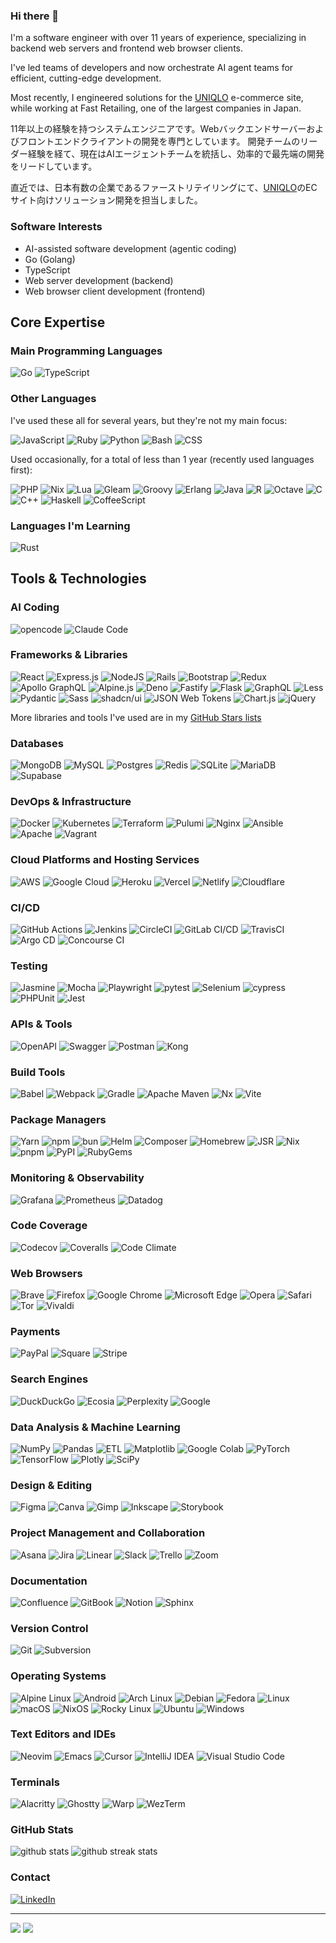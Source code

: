 ### Hi there 👋

I'm a software engineer with over 11 years of experience, specializing in backend web servers and frontend web browser clients.

I've led teams of developers and now orchestrate AI agent teams for efficient, cutting-edge development.

Most recently, I engineered solutions for the [UNIQLO](https://uniqlo.com) e-commerce site, while working at Fast Retailing, one of the largest companies in Japan.

11年以上の経験を持つシステムエンジニアです。Webバックエンドサーバーおよびフロントエンドクライアントの開発を専門としています。 開発チームのリーダー経験を経て、現在はAIエージェントチームを統括し、効率的で最先端の開発をリードしています。

直近では、日本有数の企業であるファーストリテイリングにて、[UNIQLO](https://uniqlo.com)のECサイト向けソリューション開発を担当しました。

### Software Interests

- AI-assisted software development (agentic coding)
- Go (Golang)
- TypeScript
- Web server development (backend)
- Web browser client development (frontend)

## Core Expertise

### Main Programming Languages

![Go](https://img.shields.io/badge/Go-%2300ADD8.svg?logo=go&logoColor=white)
![TypeScript](https://img.shields.io/badge/TypeScript-%23007ACC.svg?logo=typescript&logoColor=white)

### Other Languages

I've used these all for several years, but they're not my main focus:

![JavaScript](https://img.shields.io/badge/JavaScript-%23323330.svg?logo=JavaScript&logoColor=%23F7DF1E)
![Ruby](https://img.shields.io/badge/Ruby-%23CC342D.svg?logo=ruby&logoColor=white)
![Python](https://img.shields.io/badge/Python-3670A0?logo=python&logoColor=ffdd54)
![Bash](https://img.shields.io/badge/Bash-%23121011.svg?logo=gnu-bash&logoColor=white)
![CSS](https://img.shields.io/badge/CSS-639?logo=css&logoColor=fff)

Used occasionally, for a total of less than 1 year (recently used languages first):

![PHP](https://img.shields.io/badge/PHP-%23777BB4.svg?logo=php&logoColor=white)
![Nix](https://img.shields.io/badge/Nix-5277C3.svg?logo=NixOS&logoColor=white)
![Lua](https://img.shields.io/badge/Lua-%232C2D72.svg?logo=lua&logoColor=white)
![Gleam](https://img.shields.io/badge/Gleam-ffaff3.svg?logo=apache-spark&logoColor=black)
![Groovy](https://img.shields.io/badge/Groovy-4298B8.svg?logo=Apache+Groovy&logoColor=white)
![Erlang](https://img.shields.io/badge/Erlang-white.svg?logo=erlang&logoColor=a90533)
![Java](https://img.shields.io/badge/Java-%23ED8B00.svg?logo=java&logoColor=white)
![R](https://img.shields.io/badge/R-%23276DC3.svg?logo=r&logoColor=white)
![Octave](https://img.shields.io/badge/Octave-darkblue?logo=octave&logoColor=fcd683)
![C](https://img.shields.io/badge/C-%2300599C.svg?logo=c&logoColor=white)
![C++](https://img.shields.io/badge/C%2B%2B-%2300599C.svg?logo=c%2B%2B&logoColor=white)
![Haskell](https://img.shields.io/badge/Haskell-5e5086?logo=haskell&logoColor=white)
![CoffeeScript](https://img.shields.io/badge/CoffeeScript-2F2625?logo=coffeescript&logoColor=fff)

### Languages I'm Learning

![Rust](https://img.shields.io/badge/Rust-%23000000.svg?logo=rust&logoColor=white)

## Tools & Technologies

### AI Coding

![opencode](https://img.shields.io/badge/opencode-000?logo=framework&logoColor=fff)
![Claude Code](https://img.shields.io/badge/Claude%20Code-D97757?logo=claude&logoColor=fff)

### Frameworks & Libraries

![React](https://img.shields.io/badge/React-%2320232a.svg?logo=react&logoColor=%2361DAFB)
![Express.js](https://img.shields.io/badge/Express.js-%23404d59.svg?logo=express&logoColor=%2361DAFB)
![NodeJS](https://img.shields.io/badge/NodeJS-6DA55F?logo=node.js&logoColor=white)
![Rails](https://img.shields.io/badge/Rails-%23CC0000.svg?logo=ruby-on-rails&logoColor=white)
![Bootstrap](https://img.shields.io/badge/Bootstrap-%23563D7C.svg?logo=bootstrap&logoColor=white)
![Redux](https://img.shields.io/badge/Redux-%23593d88.svg?logo=redux&logoColor=white)
![Apollo GraphQL](https://img.shields.io/badge/Apollo%20GraphQL-311C87?logo=apollo-graphql)
![Alpine.js](https://img.shields.io/badge/Alpine.js-8BC0D0?logo=alpinedotjs&logoColor=fff)
![Deno](https://img.shields.io/badge/Deno-000?logo=deno&logoColor=fff)
![Fastify](https://img.shields.io/badge/Fastify-000000?logo=fastify&logoColor=white)
![Flask](https://img.shields.io/badge/Flask-000?logo=flask&logoColor=fff)
![GraphQL](https://img.shields.io/badge/GraphQL-E10098?logo=graphql&logoColor=fff)
![Less](https://img.shields.io/badge/Less-1D365D?logo=less&logoColor=fff)
![Pydantic](https://img.shields.io/badge/Pydantic-E92063?logo=Pydantic&logoColor=white)
![Sass](https://img.shields.io/badge/Sass-C69?logo=sass&logoColor=fff)
![shadcn/ui](https://img.shields.io/badge/shadcn/ui-000?logo=shadcnui&logoColor=fff)
![JSON Web Tokens](https://img.shields.io/badge/JSON%20Web%20Tokens-black?logo=JSON%20web%20tokens)
![Chart.js](https://img.shields.io/badge/Chart.js-F5788D.svg?logo=chart.js&logoColor=white)
![jQuery](https://img.shields.io/badge/jQuery-%230769AD.svg?logo=jquery&logoColor=white)

More libraries and tools I've used are in my [GitHub Stars lists](https://github.com/normful?tab=stars)

### Databases

![MongoDB](https://img.shields.io/badge/MongoDB-%234ea94b.svg?logo=mongodb&logoColor=white)
![MySQL](https://img.shields.io/badge/MySQL-%23000f.svg?logo=mysql&logoColor=white)
![Postgres](https://img.shields.io/badge/Postgres-%23316192.svg?logo=postgresql&logoColor=white)
![Redis](https://img.shields.io/badge/Redis-%23DD0031.svg?logo=redis&logoColor=white)
![SQLite](https://img.shields.io/badge/SQLite-%2307405e.svg?logo=sqlite&logoColor=white)
![MariaDB](https://img.shields.io/badge/MariaDB-003545?logo=mariadb&logoColor=white)
![Supabase](https://img.shields.io/badge/Supabase-3FCF8E?logo=supabase&logoColor=fff)

### DevOps & Infrastructure

![Docker](https://img.shields.io/badge/Docker-%230db7ed.svg?logo=docker&logoColor=white)
![Kubernetes](https://img.shields.io/badge/Kubernetes-%23326ce5.svg?logo=kubernetes&logoColor=white)
![Terraform](https://img.shields.io/badge/Terraform-%237A42BC.svg?logo=terraform&logoColor=white)
![Pulumi](https://img.shields.io/badge/Pulumi-%238A3391.svg?logo=pulumi&logoColor=white)
![Nginx](https://img.shields.io/badge/Nginx-%23009639.svg?logo=nginx&logoColor=white)
![Ansible](https://img.shields.io/badge/Ansible-%231A1918.svg?logo=ansible&logoColor=white)
![Apache](https://img.shields.io/badge/Apache-%23D42029.svg?logo=apache&logoColor=white)
![Vagrant](https://img.shields.io/badge/Vagrant-%231563FF.svg?logo=vagrant&logoColor=white)

### Cloud Platforms and Hosting Services

![AWS](https://img.shields.io/badge/AWS-%23FF9900.svg?logo=amazon-aws&logoColor=white)
![Google Cloud](https://img.shields.io/badge/Google%20Cloud-%234285F4.svg?logo=google-cloud&logoColor=white)
![Heroku](https://img.shields.io/badge/Heroku-430098?logo=heroku&logoColor=fffe)
![Vercel](https://img.shields.io/badge/Vercel-%23000000.svg?logo=vercel&logoColor=white)
![Netlify](https://img.shields.io/badge/Netlify-%23000000.svg?logo=netlify&logoColor=#00C7B7)
![Cloudflare](https://img.shields.io/badge/Cloudflare-F38020?logo=Cloudflare&logoColor=white)

### CI/CD

![GitHub Actions](https://img.shields.io/badge/GitHub%20Actions-%232671E5.svg?logo=githubactions&logoColor=white)
![Jenkins](https://img.shields.io/badge/Jenkins-%232C5263.svg?logo=jenkins&logoColor=white)
![CircleCI](https://img.shields.io/badge/CircleCI-%23161616.svg?logo=circleci&logoColor=white)
![GitLab CI/CD](https://img.shields.io/badge/GitLab%20CI/CD-%23181717.svg?logo=gitlab&logoColor=white)
![TravisCI](https://img.shields.io/badge/TravisCI-%232B2F33.svg?logo=travis&logoColor=white)
![Argo CD](https://img.shields.io/badge/Argo%20CD-%23EF7B4D.svg?logo=argo&logoColor=white)
![Concourse CI](https://img.shields.io/badge/Concourse%20CI-%23000000.svg?logo=concourse&logoColor=white)

### Testing

![Jasmine](https://img.shields.io/badge/Jasmine-%238A4182?logo=Jasmine&logoColor=white)
![Mocha](https://img.shields.io/badge/Mocha-%238D6748?logo=mocha&logoColor=white)
![Playwright](https://custom-icon-badges.demolab.com/badge/Playwright-2EAD33?logo=playwright&logoColor=fff)
![pytest](https://img.shields.io/badge/pytest-fff?logo=pytest&logoColor=000)
![Selenium](https://img.shields.io/badge/Selenium-%43B02A?logo=selenium&logoColor=white)
![cypress](https://img.shields.io/badge/cypress-%23E5E5E5?logo=cypress&logoColor=058a5e)
![PHPUnit](https://img.shields.io/badge/PHPUnit-%232D5375?logo=php&logoColor=fff)
![Jest](https://img.shields.io/badge/Jest-%23C21325?logo=jest&logoColor=white)

### APIs & Tools

![OpenAPI](https://img.shields.io/badge/OpenAPI-6BA539?logo=openapiinitiative&logoColor=white)
![Swagger](https://img.shields.io/badge/Swagger-85EA2D?logo=insomnia&logoColor=000)
![Postman](https://img.shields.io/badge/Postman-FF6C37?logo=postman&logoColor=white)
![Kong](https://img.shields.io/badge/Kong-003459?logo=kong&logoColor=white)

### Build Tools

![Babel](https://img.shields.io/badge/Babel-F9DC3e?logo=babel&logoColor=black)
![Webpack](https://img.shields.io/badge/Webpack-%238DD6F9.svg?logo=webpack&logoColor=black)
![Gradle](https://img.shields.io/badge/Gradle-02303A.svg?logo=Gradle&logoColor=white)
![Apache Maven](https://img.shields.io/badge/Apache%20Maven-C71A36?logo=Apache%20Maven&logoColor=white)
![Nx](https://img.shields.io/badge/Nx-143055?logo=nx&logoColor=white)
![Vite](https://img.shields.io/badge/Vite-646CFF?logo=vite&logoColor=fff)

### Package Managers

![Yarn](https://img.shields.io/badge/Yarn-%232C8EBB.svg?logo=yarn&logoColor=white)
![npm](https://img.shields.io/badge/npm-%23000000.svg?logo=npm&logoColor=white)
![bun](https://img.shields.io/badge/bun-000?logo=bun&logoColor=fff)
![Helm](https://img.shields.io/badge/Helm-0F1689?logo=helm&logoColor=fff)
![Composer](https://img.shields.io/badge/Composer-885630?logo=composer&logoColor=fff)
![Homebrew](https://img.shields.io/badge/Homebrew-FBB040?logo=homebrew&logoColor=fff)
![JSR](https://img.shields.io/badge/JSR-F7DF1E?logo=jsr&logoColor=000)
![Nix](https://img.shields.io/badge/Nix-5277C3?logo=nixos&logoColor=fff)
![pnpm](https://img.shields.io/badge/pnpm-F69220?logo=pnpm&logoColor=fff)
![PyPI](https://img.shields.io/badge/PyPI-3775A9?logo=pypi&logoColor=fff)
![RubyGems](https://img.shields.io/badge/RubyGems-E9573F?logo=rubygems&logoColor=fff)

### Monitoring & Observability

![Grafana](https://img.shields.io/badge/grafana-%23F46800.svg?logo=grafana&logoColor=white)
![Prometheus](https://img.shields.io/badge/Prometheus-E6522C?logo=Prometheus&logoColor=white)
![Datadog](https://img.shields.io/badge/datadog-%23632CA6.svg?logo=datadog&logoColor=white)

### Code Coverage

![Codecov](https://img.shields.io/badge/Codecov-F01F7A?logo=codecov&logoColor=fff)
![Coveralls](https://img.shields.io/badge/Coveralls-3F5767?logo=coveralls&logoColor=fff)
![Code Climate](https://img.shields.io/badge/Code%20Climate-000?logo=codeclimate&logoColor=fff)

### Web Browsers

![Brave](https://img.shields.io/badge/Brave-FB542B?logo=Brave&logoColor=white)
![Firefox](https://img.shields.io/badge/Firefox-FF7139?logo=Firefox&logoColor=white)
![Google Chrome](https://img.shields.io/badge/Google%20Chrome-4285F4?logo=GoogleChrome&logoColor=white)
![Microsoft Edge](https://custom-icon-badges.demolab.com/badge/Microsoft%20Edge-2771D8?logo=edge-white&logoColor=white)
![Opera](https://img.shields.io/badge/Opera-FF1B2D?logo=Opera&logoColor=white)
![Safari](https://img.shields.io/badge/Safari-006CFF?logo=safari&logoColor=fff)
![Tor](https://img.shields.io/badge/Tor-7D4698?logo=Tor-Browser&logoColor=white)
![Vivaldi](https://img.shields.io/badge/Vivaldi-EF3939?logo=Vivaldi&logoColor=white)

### Payments

![PayPal](https://img.shields.io/badge/PayPal-003087?logo=paypal&logoColor=fff)
![Square](https://img.shields.io/badge/Square-3E4348?logo=square&logoColor=fff)
![Stripe](https://img.shields.io/badge/Stripe-5851DD?logo=stripe&logoColor=fff)

### Search Engines

![DuckDuckGo](https://img.shields.io/badge/DuckDuckGo-FF5722?logo=duckduckgo&logoColor=white)
![Ecosia](https://img.shields.io/badge/Ecosia-008009?logo=ecosia&logoColor=fff)
![Perplexity](https://img.shields.io/badge/Perplexity-1FB8CD?logo=perplexity&logoColor=fff)
![Google](https://img.shields.io/badge/Google-4285F4?logo=google&logoColor=white)

### Data Analysis & Machine Learning

![NumPy](https://img.shields.io/badge/numpy-%23013243.svg?logo=numpy&logoColor=white)
![Pandas](https://img.shields.io/badge/pandas-%23150458.svg?logo=pandas&logoColor=white)
![ETL](https://custom-icon-badges.demolab.com/badge/ETL-9370DB?logo=etl-logo&logoColor=fff)
![Matplotlib](https://custom-icon-badges.demolab.com/badge/Matplotlib-71D291?logo=matplotlib&logoColor=fff)
![Google Colab](https://img.shields.io/badge/Google%20Colab-F9AB00?logo=googlecolab&logoColor=fff)
![PyTorch](https://img.shields.io/badge/PyTorch-%23EE4C2C.svg?logo=PyTorch&logoColor=white)
![TensorFlow](https://img.shields.io/badge/TensorFlow-%23FF6F00.svg?logo=TensorFlow&logoColor=white)
![Plotly](https://img.shields.io/badge/Plotly-%233F4F75.svg?logo=plotly&logoColor=white)
![SciPy](https://img.shields.io/badge/SciPy-%230C55A5.svg?logo=scipy&logoColor=%white)

### Design & Editing

![Figma](https://img.shields.io/badge/figma-%23F24E1E.svg?logo=figma&logoColor=white)
![Canva](https://img.shields.io/badge/Canva-%2300C4CC.svg?logo=Canva&logoColor=white)
![Gimp](https://img.shields.io/badge/Gimp-657D8B?logo=gimp&logoColor=FFFFFF)
![Inkscape](https://img.shields.io/badge/Inkscape-e0e0e0?logo=inkscape&logoColor=080A13)
![Storybook](https://img.shields.io/badge/Storybook-FF4785?logo=storybook&logoColor=fff)

### Project Management and Collaboration

![Asana](https://img.shields.io/badge/Asana-F06A6A?logo=asana&logoColor=fff)
![Jira](https://img.shields.io/badge/Jira-0052CC?logo=jira&logoColor=fff)
![Linear](https://img.shields.io/badge/Linear-5E6AD2?logo=linear&logoColor=fff)
![Slack](https://img.shields.io/badge/Slack-4A154B?logo=slack&logoColor=fff)
![Trello](https://img.shields.io/badge/Trello-0052CC?logo=trello&logoColor=fff)
![Zoom](https://img.shields.io/badge/Zoom-2D8CFF?logo=zoom&logoColor=white)

### Documentation

![Confluence](https://img.shields.io/badge/Confluence-172B4D?logo=confluence&logoColor=fff)
![GitBook](https://img.shields.io/badge/GitBook-3884FF?logo=gitbook&logoColor=fff)
![Notion](https://img.shields.io/badge/Notion-000?logo=notion&logoColor=fff)
![Sphinx](https://img.shields.io/badge/Sphinx-000?logo=sphinx&logoColor=fff)

### Version Control

![Git](https://img.shields.io/badge/Git-F05032?logo=git&logoColor=fff)
![Subversion](https://img.shields.io/badge/Subversion-809CC9?logo=subversion&logoColor=fff)

### Operating Systems

![Alpine Linux](https://img.shields.io/badge/Alpine%20Linux-0D597F?logo=alpinelinux&logoColor=fff)
![Android](https://img.shields.io/badge/Android-3DDC84?logo=android&logoColor=white)
![Arch Linux](https://img.shields.io/badge/Arch%20Linux-1793D1?logo=arch-linux&logoColor=fff)
![Debian](https://img.shields.io/badge/Debian-A81D33?logo=debian&logoColor=fff)
![Fedora](https://img.shields.io/badge/Fedora-51A2DA?logo=fedora&logoColor=fff)
![Linux](https://img.shields.io/badge/Linux-FCC624?logo=linux&logoColor=black)
![macOS](https://img.shields.io/badge/macOS-000000?logo=apple&logoColor=F0F0F0)
![NixOS](https://img.shields.io/badge/NixOS-5277C3?logo=nixos&logoColor=fff)
![Rocky Linux](https://img.shields.io/badge/Rocky%20Linux-10B981?logo=rockylinux&logoColor=fff)
![Ubuntu](https://img.shields.io/badge/Ubuntu-E95420?logo=ubuntu&logoColor=white)
![Windows](https://custom-icon-badges.demolab.com/badge/Windows-0078D6?logo=windows11&logoColor=white)

### Text Editors and IDEs

![Neovim](https://img.shields.io/badge/Neovim-%2357A143.svg?&logo=neovim&logoColor=white)
![Emacs](https://img.shields.io/badge/Emacs-%237F5AB6.svg?logo=gnu-emacs&logoColor=white)
![Cursor](https://custom-icon-badges.demolab.com/badge/Cursor-000000?logo=cursor-ai-white)
![IntelliJ IDEA](https://img.shields.io/badge/IntelliJ%20IDEA-000000.svg?logo=intellij&logoColor=white)
![Visual Studio Code](https://img.shields.io/badge/Visual%20Studio%20Code-0078d7.svg?logo=visual-studio-code&logoColor=white)

### Terminals

![Alacritty](https://img.shields.io/badge/Alacritty-F46D01?logo=alacritty&logoColor=fff)
![Ghostty](https://custom-icon-badges.demolab.com/badge/Ghostty-0000ff?logo=ghostty_term)
![Warp](https://img.shields.io/badge/Warp-01A4FF?logo=warp&logoColor=fff)
![WezTerm](https://img.shields.io/badge/WezTerm-4E49EE?logo=wezterm&logoColor=fff)

### GitHub Stats

<img src="https://github-readme-stats.vercel.app/api?username=normful&count_private=true&show_icons=true" alt="github stats"/>
<img src="https://github-readme-streak-stats.herokuapp.com/?user=normful" alt="github streak stats"/>

### Contact

<a href="https://www.linkedin.com/in/normansue/" target="_blank">
  <img src="https://img.shields.io/badge/LinkedIn-0077B5?logo=linkedin&logoColor=white" alt="LinkedIn"/>
</a>

---

![](https://komarev.com/ghpvc/?username=normful&color=blue)
![](https://hit.yhype.me/github/profile?account_id=2453169)
